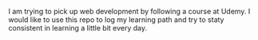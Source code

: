 I am trying to pick up web development by following a course at Udemy.
I would like to use this repo to log my learning path and try to staty consistent in learning a little bit every day.
